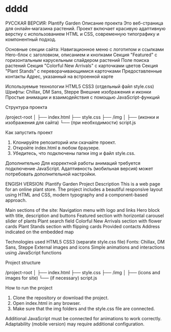 # dddd
РУССКАЯ ВЕРСИЯ:
Plantify Garden
Описание проекта
Это веб-страница для онлайн-магазина растений.
Проект включает красивую адаптивную верстку с использованием HTML и CSS, современную типографику и компонентный подход.

Основные секции сайта:
Навигационное меню с логотипом и ссылками
Hero-блок с заголовком, описанием и кнопками
Секция "Featured" с горизонтальным карусельным слайдером растений
Поле поиска растений
Секция "Colorful New Arrivals" с карточками цветов
Секция "Plant Stands" с переворачивающимися карточками
Предоставленные контакты
Адрес, указанный на встроенной карте

Используемые технологии
HTML5
CSS3 (отдельный файл style.css)
Шрифты: Chillax, DM Sans, Steppe
Внешние изображения и иконки
Простые анимации и взаимодействия с помощью JavaScript-функций

Структура проекта

/project-root
│
├── index.html
├── style.css
├── /img
│   ├── (иконки и изображения для сайта)
└── (при необходимости) script.js

Как запустить проект
1. Клонируйте репозиторий или скачайте проект.
2. Откройте index.html в любом браузере.
3. Убедитесь, что подключены папки img и файл style.css.

Дополнительно
Для корректной работы анимаций требуется подключение JavaScript.
Адаптивность (мобильная версия) может потребовать дополнительной настройки.


ENGISH VERSION:
Plantify Garden
Project Description
This is a web page for an online plant store.
The project includes a beautiful responsive layout using HTML and CSS, modern typography and a component-based approach.

Main sections of the site:
Navigation menu with logo and links
Hero block with title, description and buttons
Featured section with horizontal carousel slider of plants
Plant search field
Colorful New Arrivals section with flower cards
Plant Stands section with flipping cards
Provided contacts
Address indicated on the embedded map

Technologies used
HTML5
CSS3 (separate style.css file)
Fonts: Chillax, DM Sans, Steppe
External images and icons
Simple animations and interactions using JavaScript functions

Project structure

/project-root
│
├── index.html
├── style.css
├── /img
│ ├── (icons and images for site)
└── (if necessary) script.js

How to run the project
1. Clone the repository or download the project.
2. Open index.html in any browser.
3. Make sure that the img folders and the style.css file are connected.

Additional
JavaScript must be connected for animations to work correctly.
Adaptability (mobile version) may require additional configuration.
